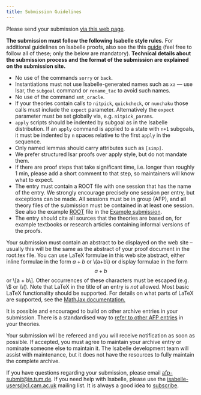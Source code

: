 ```yaml
---
title: Submission Guidelines
---
```


Please send your submission [via this web page](https://ci.isabelle.systems/afp-submission/).

**The submission must follow the following Isabelle style rules.** For additional guidelines on Isabelle proofs, also see the this [guide](http://proofcraft.org/blog/isabelle-style.html) (feel free to follow all of these; only the below are mandatory). **Technical details about the submission process and the format of the submission are explained on the submission site.**

*   No use of the commands `sorry` or `back`.
*   Instantiations must not use Isabelle-generated names such as `xa` — use Isar, the `subgoal` command or `rename_tac` to avoid such names.
*   No use of the command `smt_oracle`.
*   If your theories contain calls to `nitpick`, `quickcheck`, or `nunchaku` those calls must include the `expect` parameter. Alternatively the `expect` parameter must be set globally via, e.g. `nitpick_params`.
*   `apply` scripts should be indented by subgoal as in the Isabelle distribution. If an `apply` command is applied to a state with `n+1` subgoals, it must be indented by `n` spaces relative to the first `apply` in the sequence.
*   Only named lemmas should carry attributes such as `[simp]`.
*   We prefer structured Isar proofs over apply style, but do not mandate them.
*   If there are proof steps that take significant time, i.e. longer than roughly 1 min, please add a short comment to that step, so maintainers will know what to expect.
*   The entry must contain a ROOT file with one session that has the name of the entry. We strongly encourage precisely one session per entry, but exceptions can be made. All sessions must be in group (AFP), and all theory files of the submission must be contained in at least one session. See also the example [ROOT](https://foss.heptapod.net/isa-afp/afp-2020/-/blob/branch/default/thys/Example-Submission/ROOT) file in the [Example submission](entries/Example-Submission.html).
*   The entry should cite all sources that the theories are based on, for example textbooks or research articles containing informal versions of the proofs.

Your submission must contain an abstract to be displayed on the web site – usually this will be the same as the abstract of your proof document in the root.tex file. You can use LaTeX formulae in this web site abstract, either inline formulae in the form $a+b$ or \\(a+b\\) or display formulae in the form $$a + b$$ or \\\[a + b\\\]. Other occurrences of these characters must be escaped (e.g. \\$ or \\\\(). Note that LaTeX in the title of an entry is _not_ allowed. Most basic LaTeX functionality should be supported. For details on what parts of LaTeX are supported, see the [MathJax documentation.](https://docs.mathjax.org/en/v2.7-latest/tex.html)

It is possible and encouraged to build on other archive entries in your submission. There is a standardised way to [refer to other AFP entries](using.html) in your theories.

Your submission will be refereed and you will receive notification as soon as possible. If accepted, you must agree to maintain your archive entry or nominate someone else to maintain it. The Isabelle development team will assist with maintenance, but it does not have the resources to fully maintain the complete archive.

If you have questions regarding your submission, please email [afp-submit@in.tum.de](mailto:afp-submit@in.tum.de). If you need help with Isabelle, please use the [isabelle-users@cl.cam.ac.uk](mailto:isabelle-users@cl.cam.ac.uk) mailing list. It is always a good idea to [subscribe](https://lists.cam.ac.uk/mailman/listinfo/cl-isabelle-users).